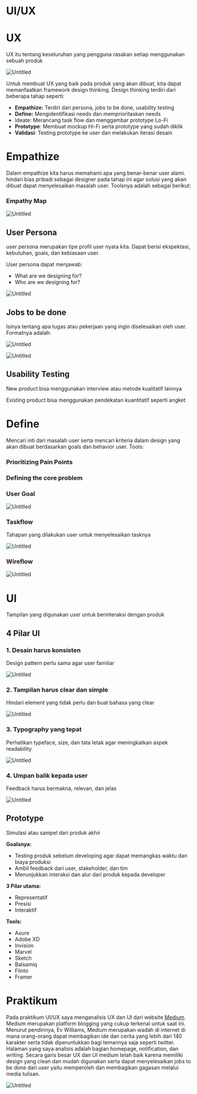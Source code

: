# UI/UX

# UX

UX itu tentang keseluruhan yang pengguna rasakan setiap menggunakan sebuah produk

![Untitled](UI%20UX%208ed7d/Untitled.png)

Untuk membuat UX yang baik pada produk yang akan dibuat, kita dapat memanfaatkan framework design thinking. Design thinking terdiri dari beberapa tahap seperti:

- **Empathize:** Terdiri dari persona, jobs to be done, usability testing
- **Define:** Mengidentifikasi needs dan memprioritaskan needs
- Ideate: Merancang task flow dan menggambar prototype Lo-Fi
- **Prototype**: Membuat mockup Hi-Fi serta prototype yang sudah diklik
- **Validasi**: Testing prototype ke user dan melakukan iterasi desain

# Empathize

Dalam empathize kita harus memahami apa yang benar-benar user alami. hindari bias pribadi sebagai designer pada tahap ini agar solusi yang akan dibuat dapat menyelesaikan masalah user. Toolsnya adalah sebagai berikut:

### Empathy Map

![Untitled](UI%20UX%208ed7d/Untitled%201.png)

## User Persona

user persona merupakan tipe profil user nyata kita. Dapat berisi ekspektasi, kebutuhan, goals, dan kebiasaan user.

User persona dapat menjawab:

- What are we designing for?
- Who are we designing for?

![Untitled](UI%20UX%208ed7d/Untitled%202.png)

## Jobs to be done

Isinya tentang apa tugas atau pekerjaan yang ingin diselesaikan oleh user. Formatnya adalah:

![Untitled](UI%20UX%208ed7d/Untitled%203.png)

![Untitled](UI%20UX%208ed7d/Untitled%204.png)

## Usability Testing

New product bisa menggunakan interview atau metode kualitatif lainnya

Existing product bisa menggunakan pendekatan kuantitatif seperti angket

# Define

Mencari inti dari masalah user serta mencari kriteria dalam design yang akan dibuat berdasarkan goals dan behavior user. Tools:

### Prioritizing  Pain Points

### Defining the core problem

### User Goal

![Untitled](UI%20UX%208ed7d/Untitled%205.png)

### Taskflow

Tahapan yang dilakukan user untuk menyelesaikan tasknya

![Untitled](UI%20UX%208ed7d/Untitled%206.png)

### Wireflow

![Untitled](UI%20UX%208ed7d/Untitled%207.png)

# UI

Tampilan yang digunakan user untuk berinteraksi dengan produk

## 4 Pilar UI

### 1. Desain harus konsisten

Design pattern perlu sama agar user familiar

![Untitled](UI%20UX%208ed7d/Untitled%208.png)

### 2. Tampilan harus clear dan simple

Hindari element yang tidak perlu dan buat bahasa yang clear

![Untitled](UI%20UX%208ed7d/Untitled%209.png)

### 3. Typography yang tepat

Perhatikan typeface, size, dan tata letak agar meningkatkan aspek readability

![Untitled](UI%20UX%208ed7d/Untitled%2010.png)

### 4. Umpan balik kepada user

Feedback harus bermakna, relevan, dan jelas

![Untitled](UI%20UX%208ed7d/Untitled%2011.png)

## Prototype

Simulasi atau sampel dari produk akhir

**Goalsnya:** 

- Testing produk sebelum developing agar dapat memangkas waktu dan biaya produksi
- Ambil feedback dari user, stakeholder, dan tim
- Menunjukkan interaksi dan alur dari produk kepada developer

**3 Pilar utama:**

- Representatif
- Presisi
- Interaktif

**Tools:**

- Axure
- Adobe XD
- Invision
- Marvel
- Sketch
- Balsamiq
- Flinto
- Framer

# Praktikum

Pada praktikum UI/UX saya menganalisis UX dan UI dari website [Medium](http://medium.com). Medium merupakan platform blogging yang cukup terkenal untuk saat ini. Menurut pendirinya, Ev Williams, Medium merupakan wadah di internet di mana orang-orang dapat membagikan ide dan cerita yang lebih dari 140 karakter serta tidak diperuntukkan bagi temannya saja seperti twitter. Halaman yang saya analisis adalah bagian homepage, notification, dan writing. Secara garis besar UX dan UI medium telah baik karena memiliki design yang clean dan mudah digunakan serta dapat menyelesaikan jobs to be done dari user yaitu memperoleh dan membagikan gagasan melalui media tulisan.

![Untitled](UI%20UX%208ed7d/Untitled%2012.png)